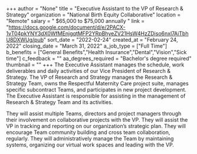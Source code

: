 +++
author = "None"
title = "Executive Assistant to the VP of Research & Strategy"
organization = "National Birth Equity Collaborative"
location = "Remote"
salary = " $65,000 to $75,000 annually "
link = "https://docs.google.com/document/d/e/2PACX-1vT04pkYNY3dX0WfMEnjgqtMFP2YRpBhyeZV21HsW4HzZDiso6nxl7AiTbhU8DXWUg/pub"
sort_date = "2022-02-24"
created_at = "February 24, 2022"
closing_date = "March 31, 2022"
a_job_type = ["Full Time"]
b_benefits = ["General Benefits","Health Insurance","Dental","Vision","Sick time"]
c_feedback = ""
aa_degrees_required = "Bachelor's degree required"
thumbnail = ""
+++
The Executive Assistant manages the schedule, work deliverables and daily activities of our Vice President of Research & Strategy. The VP of Research and Strategy manages the Research & Strategy Team, owns the Respectful Maternity Care project suite, manages specific subcontract Teams, and participates in new project development. The Executive Assistant is responsible for assisting in the management of Research & Strategy Team and its activities. 

They will assist multiple Teams, directors and project managers through their involvement on collaborative projects with the VP. They will assist the VP in tracking and reporting on our organization’s strategic plan. They will encourage Team community building and cross team collaboration, regularly. They will administratively manage the Team by maintaining systems, organizing our virtual work spaces and leading with the VP.